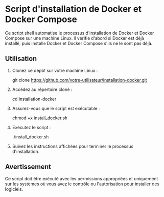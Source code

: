 
# Script d'installation de Docker et Docker Compose

Ce script shell automatise le processus d'installation de Docker et Docker Compose sur une machine Linux. 
Il vérifie d'abord si Docker est déjà installé, puis installe Docker et Docker Compose s'ils ne le sont pas déjà.

## Utilisation

1. Clonez ce dépôt sur votre machine Linux :

   
   git clone https://github.com/votre-utilisateur/installation-docker.git
   

2. Accédez au répertoire cloné :

   
   cd installation-docker
   

3. Assurez-vous que le script est exécutable :

   
   chmod +x install_docker.sh
   

4. Exécutez le script :

   
   ./install_docker.sh
   

5. Suivez les instructions affichées pour terminer le processus d'installation.


## Avertissement

Ce script doit être exécuté avec les permissions appropriées et uniquement sur les systèmes où vous avez le contrôle ou l'autorisation pour installer des logiciels.

 